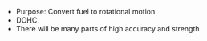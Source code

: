 - Purpose: Convert fuel to rotational motion.
- DOHC
- There will be many parts of high accuracy and strength
